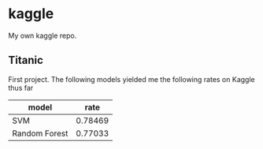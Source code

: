 kaggle
======

My own kaggle repo.

Titanic
-------
First project. The following models yielded me the following rates on Kaggle thus far

model        |rate
-------------|------
SVM          |0.78469
Random Forest|0.77033
